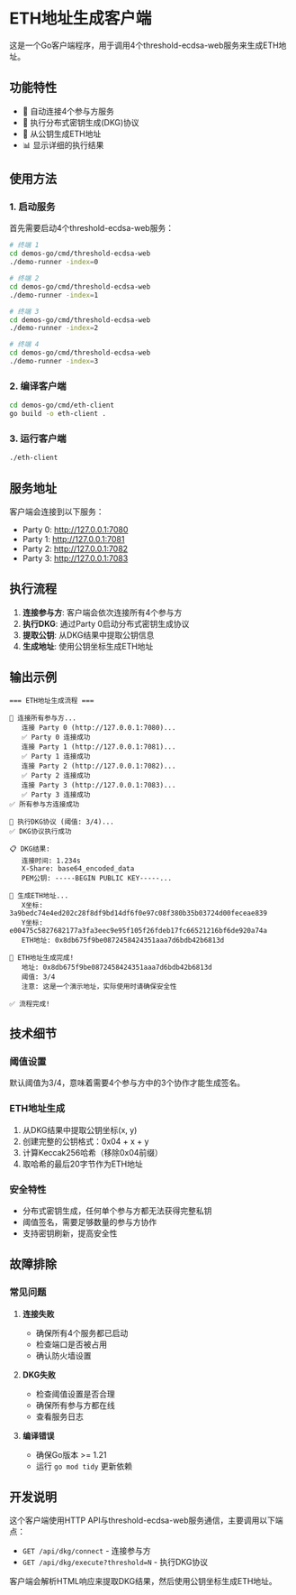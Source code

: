 # ETH地址生成客户端

这是一个Go客户端程序，用于调用4个threshold-ecdsa-web服务来生成ETH地址。

## 功能特性

- 🔗 自动连接4个参与方服务
- 🚀 执行分布式密钥生成(DKG)协议
- 🔐 从公钥生成ETH地址
- 📊 显示详细的执行结果

## 使用方法

### 1. 启动服务

首先需要启动4个threshold-ecdsa-web服务：

```bash
# 终端 1
cd demos-go/cmd/threshold-ecdsa-web
./demo-runner -index=0

# 终端 2
cd demos-go/cmd/threshold-ecdsa-web
./demo-runner -index=1

# 终端 3
cd demos-go/cmd/threshold-ecdsa-web
./demo-runner -index=2

# 终端 4
cd demos-go/cmd/threshold-ecdsa-web
./demo-runner -index=3
```

### 2. 编译客户端

```bash
cd demos-go/cmd/eth-client
go build -o eth-client .
```

### 3. 运行客户端

```bash
./eth-client
```

## 服务地址

客户端会连接到以下服务：

- Party 0: http://127.0.0.1:7080
- Party 1: http://127.0.0.1:7081
- Party 2: http://127.0.0.1:7082
- Party 3: http://127.0.0.1:7083

## 执行流程

1. **连接参与方**: 客户端会依次连接所有4个参与方
2. **执行DKG**: 通过Party 0启动分布式密钥生成协议
3. **提取公钥**: 从DKG结果中提取公钥信息
4. **生成地址**: 使用公钥坐标生成ETH地址

## 输出示例

```
=== ETH地址生成流程 ===

🔗 连接所有参与方...
   连接 Party 0 (http://127.0.0.1:7080)...
   ✅ Party 0 连接成功
   连接 Party 1 (http://127.0.0.1:7081)...
   ✅ Party 1 连接成功
   连接 Party 2 (http://127.0.0.1:7082)...
   ✅ Party 2 连接成功
   连接 Party 3 (http://127.0.0.1:7083)...
   ✅ Party 3 连接成功
✅ 所有参与方连接成功

🚀 执行DKG协议 (阈值: 3/4)...
✅ DKG协议执行成功

📋 DKG结果:
   连接时间: 1.234s
   X-Share: base64_encoded_data
   PEM公钥: -----BEGIN PUBLIC KEY-----...

🔐 生成ETH地址...
   X坐标: 3a9bedc74e4ed202c28f8df9bd14df6f0e97c08f380b35b03724d00feceae839
   Y坐标: e00475c5827682177a3fa3eec9e95f105f26fdeb17fc66521216bf6de920a74a
   ETH地址: 0x8db675f9be0872458424351aaa7d6bdb42b6813d

🎉 ETH地址生成完成!
   地址: 0x8db675f9be0872458424351aaa7d6bdb42b6813d
   阈值: 3/4
   注意: 这是一个演示地址，实际使用时请确保安全性

✅ 流程完成!
```

## 技术细节

### 阈值设置

默认阈值为3/4，意味着需要4个参与方中的3个协作才能生成签名。

### ETH地址生成

1. 从DKG结果中提取公钥坐标(x, y)
2. 创建完整的公钥格式：0x04 + x + y
3. 计算Keccak256哈希（移除0x04前缀）
4. 取哈希的最后20字节作为ETH地址

### 安全特性

- 分布式密钥生成，任何单个参与方都无法获得完整私钥
- 阈值签名，需要足够数量的参与方协作
- 支持密钥刷新，提高安全性

## 故障排除

### 常见问题

1. **连接失败**
   - 确保所有4个服务都已启动
   - 检查端口是否被占用
   - 确认防火墙设置

2. **DKG失败**
   - 检查阈值设置是否合理
   - 确保所有参与方都在线
   - 查看服务日志

3. **编译错误**
   - 确保Go版本 >= 1.21
   - 运行 `go mod tidy` 更新依赖

## 开发说明

这个客户端使用HTTP API与threshold-ecdsa-web服务通信，主要调用以下端点：

- `GET /api/dkg/connect` - 连接参与方
- `GET /api/dkg/execute?threshold=N` - 执行DKG协议

客户端会解析HTML响应来提取DKG结果，然后使用公钥坐标生成ETH地址。 
